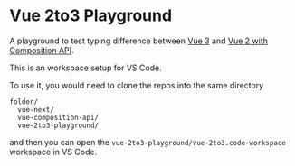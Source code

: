 # Vue 2to3 Playground

A playground to test typing difference between [Vue 3](https://github.com/vuejs/vue-next) and [Vue 2 with Composition API](https://github.com/vuejs/composition-api).

This is an workspace setup for VS Code.

To use it, you would need to clone the repos into the same directory

```
folder/
  vue-next/
  vue-composition-api/
  vue-2to3-playground/
```

and then you can open the `vue-2to3-playground/vue-2to3.code-workspace` workspace in VS Code.
